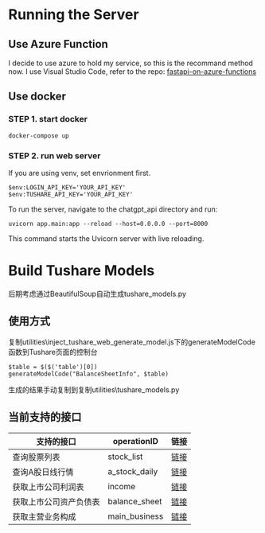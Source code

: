 # Running the Server
## Use Azure Function
I decide to use azure to hold my service, so this is the recommand method now.
I use Visual Studio Code, refer to the repo:
[fastapi-on-azure-functions](https://github.com/Azure-Samples/fastapi-on-azure-functions/) 
## Use docker
### STEP 1. start docker
```
docker-compose up
```
### STEP 2. run web server
If you are using venv, set envrionment first.
```
$env:LOGIN_API_KEY='YOUR_API_KEY'
$env:TUSHARE_API_KEY='YOUR_API_KEY'
```
To run the server, navigate to the chatgpt_api directory and run:
```
uvicorn app.main:app --reload --host=0.0.0.0 --port=8000
```
This command starts the Uvicorn server with live reloading.

# Build Tushare Models
后期考虑通过BeautifulSoup自动生成tushare_models.py
## 使用方式
复制utilities\inject_tushare_web_generate_model.js下的generateModelCode函数到Tushare页面的控制台
```
$table = $($('table')[0])
generateModelCode("BalanceSheetInfo", $table)
```
生成的结果手动复制到复制utilities\tushare_models.py

## 当前支持的接口
| 支持的接口 | operationID | 链接 |
| ------------- | ----------- | ------------- |
| 查询股票列表 | stock_list | [链接](https://tushare.pro/document/2?doc_id=25) |
| 查询A股日线行情 | a_stock_daily | [链接](https://tushare.pro/document/2?doc_id=27) |
| 获取上市公司利润表 | income | [链接](https://tushare.pro/document/2?doc_id=33) |
| 获取上市公司资产负债表 | balance_sheet | [链接](https://tushare.pro/document/2?doc_id=36) |
| 获取主营业务构成 | main_business | [链接](https://tushare.pro/document/2?doc_id=81) |